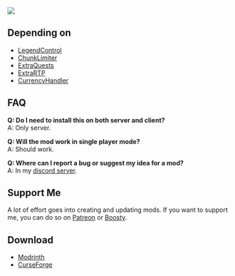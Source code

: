 ![](https://i.imgur.com/VU3zZoT.png)

## Depending on
* [LegendControl](https://modrinth.com/mod/legendcontrol)
* [ChunkLimiter](https://modrinth.com/mod/chunklimiter)
* [ExtraQuests](https://modrinth.com/mod/extraquests)
* [ExtraRTP](https://modrinth.com/mod/extrartp)
* [CurrencyHandler](https://modrinth.com/mod/currencyhandler)

## FAQ
**Q: Do I need to install this on both server and client?**  
A: Only server.

**Q: Will the mod work in single player mode?**  
A: Should work.

**Q: Where can I report a bug or suggest my idea for a mod?**     
A: In my [discord server](https://discord.gg/VSGEVagRPq).

## Support Me
A lot of effort goes into creating and updating mods. If you want to support me, you can do so on [Patreon](https://www.patreon.com/Vecoo) or [Boosty](https://boosty.to/vecoo).

## Download
* [Modrinth](https://modrinth.com/mod/extralib)
* [CurseForge](https://www.curseforge.com/minecraft/mc-mods/extralib)